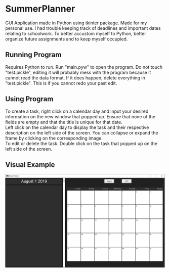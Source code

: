 # SummerPlanner
GUI Application made in Python using tkinter package.
Made for my personal use. I had trouble keeping track of deadlines and important dates relating to schoolwork. To better accustom myself to Python, better organize future assignments and to keep myself occupied.

## Running Program
Requires Python to run. Run "main.pyw" to open the program. Do not touch "test.pickle", editing it will probably mess with the program because it cannot read the data format. If it does happen, delete everything in "test.pickle". This is if you cannot redo your past edit.

## Using Program
To create a task, right click on a calendar day and input your desired information on the new window that popped up. Ensure that none of the fields are empty and that the title is unique for that date.  
Left click on the calendar day to display the task and their respective description on the left side of the screen. You can collapse or expand the frame by clicking on the corresponding image.  
To edit or delete the task. Double click on the task that popped up on the left side of the screen.

## Visual Example
![calendar](resources/capture.PNG)
